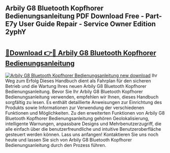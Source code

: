 ## Arbily G8 Bluetooth Kopfhorer Bedienungsanleitung PDF Download Free - Part-E7y User Guide Repair - Service Owner Edition 2yphY

# <h2><a href="http://df1rkgr.blite.top/?on=Arbily+G8+Bluetooth+Kopfhorer+Bedienungsanleitung">🔗Download 👉🔴 Arbily G8 Bluetooth Kopfhorer Bedienungsanleitung</a></h2>

[![Arbily G8 Bluetooth Kopfhorer Bedienungsanleitung new download](https://i.imgur.com/lujVjoI.png)](http://df1rkgr.blite.top/?on=Arbily+G8+Bluetooth+Kopfhorer+Bedienungsanleitung)
Ihr Weg zum Erfolg Dieses Handbuch dient als Fahrplan für den sicheren Betrieb und die Wartung Ihres neuen Arbily G8 Bluetooth Kopfhorer Bedienungsanleitung. Bevor Sie Ihr Arbily G8 Bluetooth Kopfhorer Bedienungsanleitung verwenden, empfehlen wir Ihnen, dieses Handbuch sorgfältig zu lesen. Es enthält detaillierte Anweisungen zur Einrichtung des Produkts sowie Informationen zur Verwendung der verschiedenen Funktionen und Möglichkeiten. Zu den erweiterten Funktionen von Arbily G8 Bluetooth Kopfhorer Bedienungsanleitung gehören Geolokalisierung, intelligente Warnungen, anpassbare Designs und Mehrbenutzerzugriff, die alle einfach über die benutzerfreundliche und intuitive Benutzeroberfläche gesteuert werden können. Lass uns anfangen! Kontaktieren Sie uns noch heute und lassen Sie sich von Arbily G8 Bluetooth Kopfhorer Bedienungsanleitung durch den Prozess führen.
